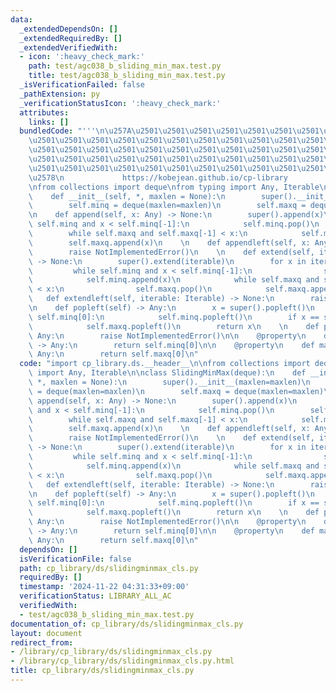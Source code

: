 ```yaml
---
data:
  _extendedDependsOn: []
  _extendedRequiredBy: []
  _extendedVerifiedWith:
  - icon: ':heavy_check_mark:'
    path: test/agc038_b_sliding_min_max.test.py
    title: test/agc038_b_sliding_min_max.test.py
  _isVerificationFailed: false
  _pathExtension: py
  _verificationStatusIcon: ':heavy_check_mark:'
  attributes:
    links: []
  bundledCode: "'''\n\u257A\u2501\u2501\u2501\u2501\u2501\u2501\u2501\u2501\u2501\u2501\
    \u2501\u2501\u2501\u2501\u2501\u2501\u2501\u2501\u2501\u2501\u2501\u2501\u2501\
    \u2501\u2501\u2501\u2501\u2501\u2501\u2501\u2501\u2501\u2501\u2501\u2501\u2501\
    \u2501\u2501\u2501\u2501\u2501\u2501\u2501\u2501\u2501\u2501\u2501\u2501\u2501\
    \u2501\u2501\u2501\u2501\u2501\u2501\u2501\u2501\u2501\u2501\u2501\u2501\u2501\
    \u2578\n             https://kobejean.github.io/cp-library               \n'''\n\
    \nfrom collections import deque\nfrom typing import Any, Iterable\n\nclass SlidingMinMax(deque):\n\
    \    def __init__(self, *, maxlen = None):\n        super().__init__(maxlen=maxlen)\n\
    \        self.minq = deque(maxlen=maxlen)\n        self.maxq = deque(maxlen=maxlen)\n\
    \n    def append(self, x: Any) -> None:\n        super().append(x)\n        while\
    \ self.minq and x < self.minq[-1]:\n            self.minq.pop()\n        self.minq.append(x)\n\
    \        while self.maxq and self.maxq[-1] < x:\n            self.maxq.pop()\n\
    \        self.maxq.append(x)\n    \n    def appendleft(self, x: Any) -> None:\n\
    \        raise NotImplementedError()\n    \n    def extend(self, iterable: Iterable)\
    \ -> None:\n        super().extend(iterable)\n        for x in iterable:\n   \
    \         while self.minq and x < self.minq[-1]:\n                self.minq.pop()\n\
    \            self.minq.append(x)\n            while self.maxq and self.maxq[-1]\
    \ < x:\n                self.maxq.pop()\n            self.maxq.append(x)\n\n \
    \   def extendleft(self, iterable: Iterable) -> None:\n        raise NotImplementedError()\n\
    \n    def popleft(self) -> Any:\n        x = super().popleft()\n        if x ==\
    \ self.minq[0]:\n            self.minq.popleft()\n        if x == self.maxq[0]:\n\
    \            self.maxq.popleft()\n        return x\n    \n    def pop(self) ->\
    \ Any:\n        raise NotImplementedError()\n\n    @property\n    def min(self)\
    \ -> Any:\n        return self.minq[0]\n\n    @property\n    def max(self) ->\
    \ Any:\n        return self.maxq[0]\n"
  code: "import cp_library.ds.__header__\n\nfrom collections import deque\nfrom typing\
    \ import Any, Iterable\n\nclass SlidingMinMax(deque):\n    def __init__(self,\
    \ *, maxlen = None):\n        super().__init__(maxlen=maxlen)\n        self.minq\
    \ = deque(maxlen=maxlen)\n        self.maxq = deque(maxlen=maxlen)\n\n    def\
    \ append(self, x: Any) -> None:\n        super().append(x)\n        while self.minq\
    \ and x < self.minq[-1]:\n            self.minq.pop()\n        self.minq.append(x)\n\
    \        while self.maxq and self.maxq[-1] < x:\n            self.maxq.pop()\n\
    \        self.maxq.append(x)\n    \n    def appendleft(self, x: Any) -> None:\n\
    \        raise NotImplementedError()\n    \n    def extend(self, iterable: Iterable)\
    \ -> None:\n        super().extend(iterable)\n        for x in iterable:\n   \
    \         while self.minq and x < self.minq[-1]:\n                self.minq.pop()\n\
    \            self.minq.append(x)\n            while self.maxq and self.maxq[-1]\
    \ < x:\n                self.maxq.pop()\n            self.maxq.append(x)\n\n \
    \   def extendleft(self, iterable: Iterable) -> None:\n        raise NotImplementedError()\n\
    \n    def popleft(self) -> Any:\n        x = super().popleft()\n        if x ==\
    \ self.minq[0]:\n            self.minq.popleft()\n        if x == self.maxq[0]:\n\
    \            self.maxq.popleft()\n        return x\n    \n    def pop(self) ->\
    \ Any:\n        raise NotImplementedError()\n\n    @property\n    def min(self)\
    \ -> Any:\n        return self.minq[0]\n\n    @property\n    def max(self) ->\
    \ Any:\n        return self.maxq[0]\n"
  dependsOn: []
  isVerificationFile: false
  path: cp_library/ds/slidingminmax_cls.py
  requiredBy: []
  timestamp: '2024-11-22 04:31:33+09:00'
  verificationStatus: LIBRARY_ALL_AC
  verifiedWith:
  - test/agc038_b_sliding_min_max.test.py
documentation_of: cp_library/ds/slidingminmax_cls.py
layout: document
redirect_from:
- /library/cp_library/ds/slidingminmax_cls.py
- /library/cp_library/ds/slidingminmax_cls.py.html
title: cp_library/ds/slidingminmax_cls.py
---
```

